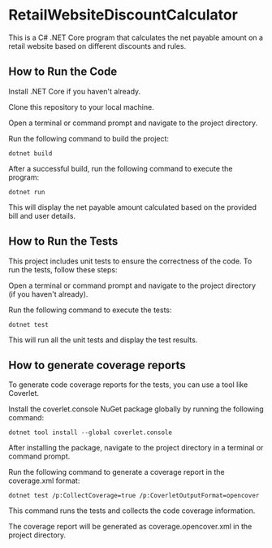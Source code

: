 # RetailWebsiteDiscountCalculator

This is a C# .NET Core program that calculates the net payable amount on a retail website based on different discounts and rules.

## How to Run the Code
Install .NET Core if you haven't already.

Clone this repository to your local machine.

Open a terminal or command prompt and navigate to the project directory.

Run the following command to build the project:

````
dotnet build
````
After a successful build, run the following command to execute the program:

````
dotnet run
````
This will display the net payable amount calculated based on the provided bill and user details.

## How to Run the Tests

This project includes unit tests to ensure the correctness of the code. To run the tests, follow these steps:

Open a terminal or command prompt and navigate to the project directory (if you haven't already).

Run the following command to execute the tests:

````
dotnet test
````
This will run all the unit tests and display the test results.

## How to generate coverage reports

To generate code coverage reports for the tests, you can use a tool like Coverlet.

Install the coverlet.console NuGet package globally by running the following command:

````
dotnet tool install --global coverlet.console
````
After installing the package, navigate to the project directory in a terminal or command prompt.

Run the following command to generate a coverage report in the coverage.xml format:

````
dotnet test /p:CollectCoverage=true /p:CoverletOutputFormat=opencover
````
This command runs the tests and collects the code coverage information.

The coverage report will be generated as coverage.opencover.xml in the project directory.
